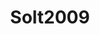 ---
layout: redirect
title: Solt2009
loc: http://onlinelibrary.wiley.com/doi/10.1111/j.1540-6237.2009.00614.x/abstract
output: html_document
---
